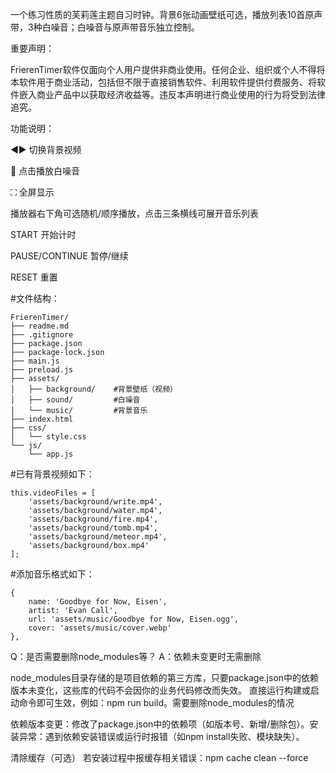 一个练习性质的芙莉莲主题自习时钟。背景6张动画壁纸可选，播放列表10首原声带，3种白噪音；白噪音与原声带音乐独立控制。

重要声明：

FrierenTimer软件仅面向个人用户提供非商业使用。任何企业、组织或个人不得将本软件用于商业活动，包括但不限于直接销售软件、利用软件提供付费服务、将软件嵌入商业产品中以获取经济收益等。违反本声明进行商业使用的行为将受到法律追究。



功能说明：

◀▶ 切换背景视频

🌊 点击播放白噪音

⛶ 全屏显示

播放器右下角可选随机/顺序播放，点击三条横线可展开音乐列表

START 开始计时

PAUSE/CONTINUE 暂停/继续

RESET 重置



#文件结构：

```
FrierenTimer/
├── readme.md
├── .gitignore
├── package.json
├── package-lock.json
├── main.js
├── preload.js
├── assets/
│   ├── background/    #背景壁纸（视频）
│   ├── sound/         #白噪音
│   └── music/         #背景音乐
├── index.html
├── css/
│   └── style.css
└── js/
    └── app.js
```


#已有背景视频如下：
```
this.videoFiles = [
    'assets/background/write.mp4',
    'assets/background/water.mp4',
    'assets/background/fire.mp4',
    'assets/background/tomb.mp4',
    'assets/background/meteor.mp4',
    'assets/background/box.mp4'
];
```

#添加音乐格式如下：

```
{
    name: 'Goodbye for Now, Eisen',
    artist: 'Evan Call',
    url: 'assets/music/Goodbye for Now, Eisen.ogg',
    cover: 'assets/music/cover.webp'
},
```


Q：是否需要删除node_modules等？
A：​依赖未变更时无需删除​

node_modules目录存储的是项目依赖的第三方库，只要package.json中的依赖版本未变化，这些库的代码不会因你的业务代码修改而失效。
直接运行构建或启动命令即可生效，例如：npm run build。
​需要删除node_modules的情况​

​依赖版本变更：修改了package.json中的依赖项（如版本号、新增/删除包）。
​安装异常：遇到依赖安装错误或运行时报错（如npm install失败、模块缺失）。

清除缓存（可选）​​
若安装过程中报缓存相关错误：npm cache clean --force

